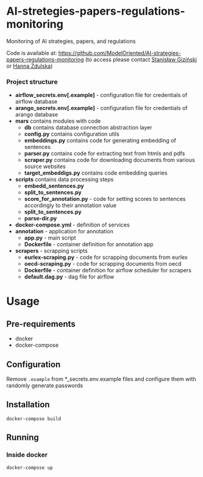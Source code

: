 # AI-stretegies-papers-regulations-monitoring
Monitoring of AI strategies, papers, and regulations

Code is available at: https://github.com/ModelOriented/AI-strategies-papers-regulations-monitoring (to access please contact [Stanisław Giziński](https://github.com/Gizzio) or [Hanna Zdulska](https://github.com/HaZdula))

### Project structure
* **airflow_secrets.env[.example]** - configuration file for credentials of airflow database
* **arango_secrets.env[.example]** - configuration file for credentials of arango database
* **mars** contains modules with code
  * **db** contains database connection abstraction layer
  * **config.py** contains configuration utils
  * **embeddings.py** contains code for generating embedding of sentences
  * **parser.py** contains code for extracting text from htmls and pdfs
  * **scraper.py** contains code for downloading documents from various source websites
  * **target_embeddigs.py** contains code embedding queries
* **scripts** contains data processing steps
  * **embedd_sentences.py**
  * **split_to_sentences.py**
  * **score_for_annotation.py** - code for setting scores to sentences accordingly to their annotation value
  * **split_to_sentences.py**
  * **parse-dir.py**
* **docker-compose.yml** - definition of services
* **annotation** - application for annotation
  * **app.py** - main script
  * **Dockerfile** - container definition for annotation app
* **scrapers** - scrapping scripts
  * **eurlex-scraping.py** - code for scrapping documents from eurlex
  * **oecd-scraping.py** - code for scrapping documents from oecd
  * **Dockerfile** - container definition for airflow scheduler for scrapers
  * **default.dag.py** - dag file for airflow

# Usage
## Pre-requirements
* docker
* docker-compose
## Configuration
Remove `.example` from *_secrets.env.example files and configure them with randomly generate passwords
## Installation
`docker-compose build`
## Running
### Inside docker
`docker-compose up`
